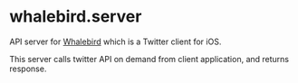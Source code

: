 # whalebird.server

API server for [Whalebird](https://itunes.apple.com/jp/app/whalebird/id955717062) which is a Twitter client for iOS.

This server calls twitter API on demand from client application, and returns response.

